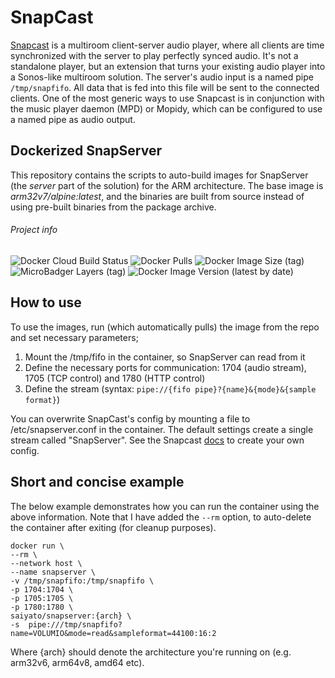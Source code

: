 # SnapCast
[Snapcast](https://github.com/badaix/snapcast) is a multiroom client-server audio player, where all clients are time synchronized with the server to play perfectly synced audio. It's not a standalone player, but an extension that turns your existing audio player into a Sonos-like multiroom solution. The server's audio input is a named pipe `/tmp/snapfifo`. All data that is fed into this file will be sent to the connected clients. One of the most generic ways to use Snapcast is in conjunction with the music player daemon (MPD) or Mopidy, which can be configured to use a named pipe as audio output.

## Dockerized SnapServer
This repository contains the scripts to auto-build images for SnapServer (the *server* part of the solution) for the ARM architecture. The base image is *arm32v7/alpine:latest*, and the binaries are built from source instead of using pre-built binaries from the package archive.

###### Project info
<img alt="Docker Cloud Build Status" src="https://img.shields.io/docker/cloud/build/saiyato/snapserver?style=flat-square">  <img alt="Docker Pulls" src="https://img.shields.io/docker/pulls/saiyato/snapserver?style=flat-square">  <img alt="Docker Image Size (tag)" src="https://img.shields.io/docker/image-size/saiyato/snapserver/alpine?style=flat-square">  <img alt="MicroBadger Layers (tag)" src="https://img.shields.io/microbadger/layers/saiyato/snapserver/alpine?style=flat-square">  <img alt="Docker Image Version (latest by date)" src="https://img.shields.io/docker/v/saiyato/snapserver?style=flat-square">

## How to use
To use the images, run (which automatically pulls) the image from the repo and set necessary parameters;
1. Mount the /tmp/fifo in the container, so SnapServer can read from it
2. Define the necessary ports for communication: 1704 (audio stream), 1705 (TCP control) and 1780 (HTTP control)
3. Define the stream (syntax: `pipe://{fifo pipe}?{name}&{mode}&{sample format}`)

You can overwrite SnapCast's config by mounting a file to /etc/snapserver.conf in the container. The default settings create a single stream called "SnapServer". See the Snapcast [docs](https://github.com/badaix/snapcast#configuration) to create your own config.

## Short and concise example
The below example demonstrates how you can run the container using the above information. Note that I have added the `--rm` option, to auto-delete the container after exiting (for cleanup purposes).

```
docker run \
--rm \
--network host \
--name snapserver \
-v /tmp/snapfifo:/tmp/snapfifo \
-p 1704:1704 \
-p 1705:1705 \
-p 1780:1780 \
saiyato/snapserver:{arch} \
-s  pipe:///tmp/snapfifo?name=VOLUMIO&mode=read&sampleformat=44100:16:2
```
Where {arch} should denote the architecture you're running on (e.g. arm32v6, arm64v8, amd64 etc).
